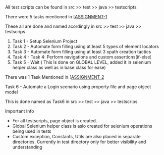 All test scripts can be found in src >> test >> java >> testscripts

There were 5 tasks mentioned in [[ASSIGNMENT-1](https://10pearlsweb-my.sharepoint.com/:w:/r/personal/mubbashir_shakil_10pearls_com/_layouts/15/Doc.aspx?sourcedoc=%7B21DDF142-2C79-49A1-8DB4-CBCB0966F8AB%7D&file=selenium-assignment-1%202.docx&action=default&mobileredirect=true)

These all are done and named acordingly in  src >> test >> java >> testscrips

1. Task 1 -  Setup Selenium Project
2. Task 2 -  Automate form filling using at least 5 types of element locators
3. Task 3 - Automate form filling using at least 3 xpath creation tactics
4. Task 4 - Task 4: Perform navigations and custom assertions(if-else)
5. Task 5 - Wait ( This Is done on GLOBAL LEVEL, added it in selenium helper class as well as in base class for ease)

There was 1 Task Mentioned in [[ASSIGNMENT-2](https://10pearlsweb-my.sharepoint.com/:w:/r/personal/mubbashir_shakil_10pearls_com/_layouts/15/Doc.aspx?sourcedoc=%7B85AC1AE9-B996-421D-BE3A-E252AAAE2757%7D&file=Selenium-assignment-2.docx&action=default&mobileredirect=true)

Task 6 - Automate a Login scenario using property file and page object model 

This is done named as Task6  in src >> test >> java >> testscrips



Important Info 
- For all testscripts, page object is created. 
- Global Selenium helper class is aslo created for selenium operations being used in tests
- Custom exception, Constants, Utils are also placed in separate directories. Currently in test directory only for better visibility and understanding
